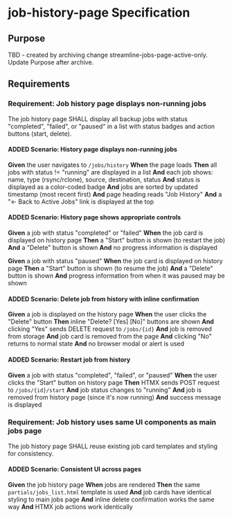 # job-history-page Specification

## Purpose
TBD - created by archiving change streamline-jobs-page-active-only. Update Purpose after archive.
## Requirements
### Requirement: Job history page displays non-running jobs

The job history page SHALL display all backup jobs with status "completed", "failed", or "paused" in a list with status badges and action buttons (start, delete).

#### ADDED Scenario: History page displays non-running jobs

**Given** the user navigates to `/jobs/history`
**When** the page loads
**Then** all jobs with status != "running" are displayed in a list
**And** each job shows: name, type (rsync/rclone), source, destination, status
**And** status is displayed as a color-coded badge
**And** jobs are sorted by updated timestamp (most recent first)
**And** page heading reads "Job History"
**And** a "← Back to Active Jobs" link is displayed at the top

#### ADDED Scenario: History page shows appropriate controls

**Given** a job with status "completed" or "failed"
**When** the job card is displayed on history page
**Then** a "Start" button is shown (to restart the job)
**And** a "Delete" button is shown
**And** no progress information is displayed

**Given** a job with status "paused"
**When** the job card is displayed on history page
**Then** a "Start" button is shown (to resume the job)
**And** a "Delete" button is shown
**And** progress information from when it was paused may be shown

#### ADDED Scenario: Delete job from history with inline confirmation

**Given** a job is displayed on the history page
**When** the user clicks the "Delete" button
**Then** inline "Delete? [Yes] [No]" buttons are shown
**And** clicking "Yes" sends DELETE request to `/jobs/{id}`
**And** job is removed from storage
**And** job card is removed from the page
**And** clicking "No" returns to normal state
**And** no browser modal or alert is used

#### ADDED Scenario: Restart job from history

**Given** a job with status "completed", "failed", or "paused"
**When** the user clicks the "Start" button on history page
**Then** HTMX sends POST request to `/jobs/{id}/start`
**And** job status changes to "running"
**And** job is removed from history page (since it's now running)
**And** success message is displayed

### Requirement: Job history uses same UI components as main jobs page

The job history page SHALL reuse existing job card templates and styling for consistency.

#### ADDED Scenario: Consistent UI across pages

**Given** the job history page
**When** jobs are rendered
**Then** the same `partials/jobs_list.html` template is used
**And** job cards have identical styling to main jobs page
**And** inline delete confirmation works the same way
**And** HTMX job actions work identically

